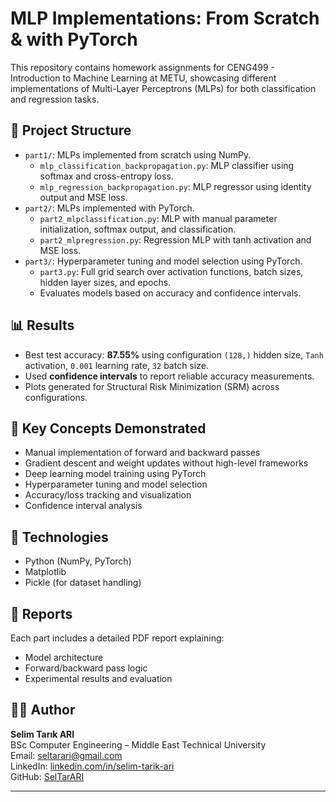 # MLP Implementations: From Scratch & with PyTorch

This repository contains homework assignments for CENG499 - Introduction to Machine Learning at METU, showcasing different implementations of Multi-Layer Perceptrons (MLPs) for both classification and regression tasks.

## 📂 Project Structure

- `part1/`: MLPs implemented from scratch using NumPy.
  - `mlp_classification_backpropagation.py`: MLP classifier using softmax and cross-entropy loss.
  - `mlp_regression_backpropagation.py`: MLP regressor using identity output and MSE loss.
- `part2/`: MLPs implemented with PyTorch.
  - `part2_mlpclassification.py`: MLP with manual parameter initialization, softmax output, and classification.
  - `part2_mlpregression.py`: Regression MLP with tanh activation and MSE loss.
- `part3/`: Hyperparameter tuning and model selection using PyTorch.
  - `part3.py`: Full grid search over activation functions, batch sizes, hidden layer sizes, and epochs.
  - Evaluates models based on accuracy and confidence intervals.

## 📊 Results

- Best test accuracy: **87.55%** using configuration `(128,)` hidden size, `Tanh` activation, `0.001` learning rate, `32` batch size.
- Used **confidence intervals** to report reliable accuracy measurements.
- Plots generated for Structural Risk Minimization (SRM) across configurations.

## 🧠 Key Concepts Demonstrated

- Manual implementation of forward and backward passes
- Gradient descent and weight updates without high-level frameworks
- Deep learning model training using PyTorch
- Hyperparameter tuning and model selection
- Accuracy/loss tracking and visualization
- Confidence interval analysis

## 🔧 Technologies

- Python (NumPy, PyTorch)
- Matplotlib
- Pickle (for dataset handling)

## 🧾 Reports

Each part includes a detailed PDF report explaining:
- Model architecture
- Forward/backward pass logic
- Experimental results and evaluation

## 👨‍💻 Author

**Selim Tarık ARI**  
BSc Computer Engineering – Middle East Technical University  
Email: [seltarari@gmail.com](mailto:seltarari@gmail.com)  
LinkedIn: [linkedin.com/in/selim-tarik-ari](https://www.linkedin.com/in/selim-tarik-ari)  
GitHub: [SelTarARI](https://github.com/SelTarARI)

---


